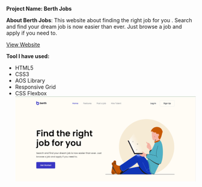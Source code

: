 **Project Name: Berth Jobs**

 **About Berth Jobs**:
 This website about finding the right job for you . Search and find your dream job is now easier than ever. Just browse a job and apply if you need to.

[View Website](https://project-1-plum.vercel.app/)

**Tool I have used:** 

 - HTML5
 - CSS3
 - AOS Library 
 - Responsive Grid 
 - CSS Flexbox
 ![enter image description here](https://github.com/mhsongram/project-1/blob/main/assets/CSS/images/cover.png?raw=true)
